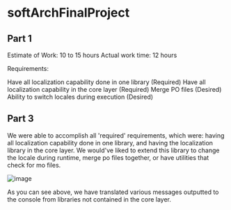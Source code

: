 # softArchFinalProject

## Part 1

Estimate of Work: 10 to 15 hours
Actual work time: 12 hours

Requirements:

Have all localization capability done in one library (Required)
Have all localization capability in the core layer (Required)
Merge PO files (Desired)
Ability to switch locales during execution (Desired)

## Part 3

We were able to accomplish all 'required' requirements, which were: having all localization capability done in one library, and having the localization library in the core layer. We would've liked to extend this library to change the locale during runtime, merge po files together, or have utilities that check for mo files.

![image](https://user-images.githubusercontent.com/89398319/164760458-67377883-5191-42fe-9c9a-0a5e1bf921fd.png)

As you can see above, we have translated various messages outputted to the console from libraries not contained in the core layer.

